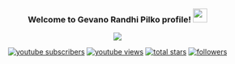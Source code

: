 <h3 align="center">
  Welcome to Gevano Randhi Pilko profile!
  <img src="https://media.giphy.com/media/hvRJCLFzcasrR4ia7z/giphy.gif" width="28">
</h3>

<!-- Typing SVG by DenverCoder1 - https://github.com/DenverCoder1/readme-typing-svg -->
<p align="center">
  <a href="https://github.com/DenverCoder1/readme-typing-svg"><img src="https://readme-typing-svg.demolab.com/?lines=Laravel%20WebApp%20Developer;Experienced%20Web%20Developer;4%2B%20years%20of%20coding%20experience;Always%20learning%20new%20things&font=Fira%20Code&center=true&width=440&height=45&color=f75c7e&vCenter=true&size=22&pause=1000"></a>
</p>

<!-- Social icons section -->
<!-- <p align="center">
  <a href="https://www.youtube.com/channel/UCooL8UiAiCvrCV8-sIuo06w"><img width="32px" alt="Youtube" title="Youtube" src="https://i.imgur.com/qiXu7b2.png"/></a>
  &#8287;&#8287;&#8287;&#8287;&#8287;
  <a href="https://twitter.com/DenverCoder1"><img width="32px" alt="Twitter" title="Twitter" src="https://i.imgur.com/OXZM1L6.png"/></a>
  &#8287;&#8287;&#8287;&#8287;&#8287;
  <a href="https://discord.gg/fPrdqh3Zfu" alt="Dev Pro Tips Discussion & Support Server"><img width="32px" src="https://i.imgur.com/OViZO8J.png"/></a>
  &#8287;&#8287;&#8287;&#8287;&#8287;
  <a href="https://dev.to/denvercoder1"><img width="32px" alt="Dev.to" title="DenverCoder1 Dev.to" src="https://i.imgur.com/mVm29vK.png"></a>
  &#8287;&#8287;&#8287;&#8287;&#8287;
  <a href="https://ko-fi.com/jlawrence"><img width="32px" alt="Ko-fi" title="Buy me a coffee" src="https://i.imgur.com/PpLeD3K.png"/></a>
  &#8287;&#8287;&#8287;&#8287;&#8287;
  <a href="http://eyl327.mywebcommunity.org/promos/"><img width="32px" alt="Free Stuff" title="Free gifts for you" src="https://i.imgur.com/0uVwkoZ.png"/></a>
</p> -->

<!-- Social badges section -->
<!-- Badges with custom icons - https://github.com/DenverCoder1/custom-icon-badges -->
<!-- View counter - https://github.com/DenverCoder1/Simple-View-Counter -->
<p align="center">
  <a href="https://www.youtube.com/channel/UCooL8UiAiCvrCV8-sIuo06w/?sub_confirmation=1">
    <img alt="youtube subscribers" title="Subscribe to my YouTube channel" src="https://custom-icon-badges.demolab.com/youtube/channel/subscribers/UCooL8UiAiCvrCV8-sIuo06w?color=%23E05D44&label=SUBSCRIBE&logo=video&logoColor=white&style=for-the-badge&labelColor=CE4630"/></a> 
  <a href="https://www.youtube.com/channel/UCooL8UiAiCvrCV8-sIuo06w">
    <img alt="youtube views" title="YouTube views" src="https://custom-icon-badges.demolab.com/youtube/channel/views/UCooL8UiAiCvrCV8-sIuo06w?color=%23E1AD0E&logo=video&logoColor=white&style=for-the-badge&labelColor=C79600"/></a> 
  <a href="https://github.com/gcoderf?tab=repositories&sort=stargazers">
    <img alt="total stars" title="Total stars on GitHub" src="https://custom-icon-badges.demolab.com/github/stars/gcoderf?color=55960c&style=for-the-badge&labelColor=488207&logo=star"/></a>
  <a href="https://github.com/gcoderf?tab=followers">
    <img alt="followers" title="Follow me on Github" src="https://custom-icon-badges.demolab.com/github/followers/gcoderf?color=236ad3&labelColor=1155ba&style=for-the-badge&logo=person-add&label=Follow&logoColor=white"/></a>
</p>
